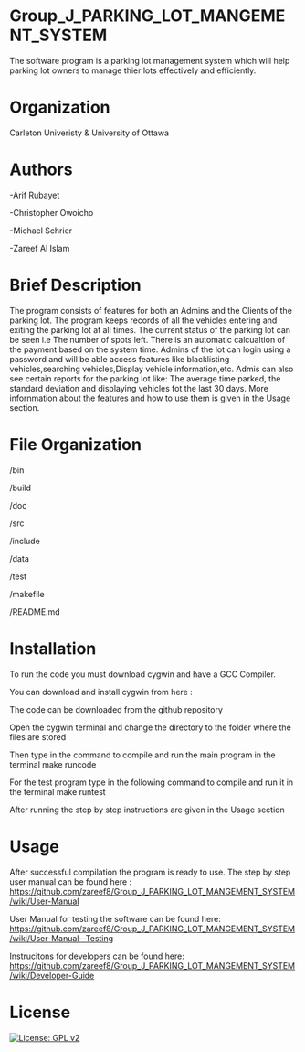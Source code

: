 # Group_J_PARKING_LOT_MANGEMENT_SYSTEM #

The software program is a parking lot management system which will help parking lot owners to manage thier lots effectively and efficiently. 

# Organization #
Carleton Univeristy & University of Ottawa

# Authors #

  -Arif Rubayet 
  
  -Christopher Owoicho  

  -Michael Schrier 
 
  -Zareef Al Islam 

# Brief Description #
The program consists of features for both an Admins and the Clients of the parking lot. 
The program keeps records of all the vehicles entering and exiting the parking lot at all times. 
The current status of the parking lot can be seen i.e The number of spots left. 
There is an automatic calcualtion of the payment based on the system time.
Admins of the lot can login using a password and will be able access features like blacklisting vehicles,searching vehicles,Display vehicle information,etc.
Admis can also see certain reports for the parking lot like: The average time parked, the standard deviation and displaying vehicles fot the last 30 days.
More infornmation about the features and how to use them is given in the Usage section.

# File Organization  
/bin

/build

/doc 

/src

/include 

/data

/test

/makefile 

/README.md

# Installation # 
To run the code you must download cygwin and have a GCC Compiler.

You can download and install cygwin from here :

The code can be downloaded from the github repository

Open the cygwin terminal and change the directory to the folder where the files are stored

Then type in the command to compile and run the main program in the terminal
make runcode

For the test program type in the following command to compile and run it in the terminal
make runtest

After running the step by step instructions are given in the Usage section

# Usage #

After successful compilation the program is ready to use. The step by step user manual can be found here : https://github.com/zareef8/Group_J_PARKING_LOT_MANGEMENT_SYSTEM/wiki/User-Manual

User Manual for testing the software can be found here: https://github.com/zareef8/Group_J_PARKING_LOT_MANGEMENT_SYSTEM/wiki/User-Manual--Testing

Instrucitons for developers can be found here: https://github.com/zareef8/Group_J_PARKING_LOT_MANGEMENT_SYSTEM/wiki/Developer-Guide
# License 
 [![License: GPL v2](https://img.shields.io/badge/License-GPL%20v2-blue.svg)](https://www.gnu.org/licenses/old-licenses/gpl-2.0.en.html)
